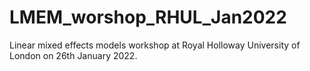 # LMEM_worshop_RHUL_Jan2022
Linear mixed effects models workshop at Royal Holloway University of London on 26th January 2022.
